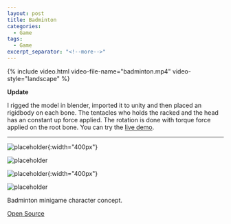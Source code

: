 ```yaml
---
layout: post
title: Badminton
categories:
  - Game
tags:
  - Game
excerpt_separator: "<!--more-->"
---
```


{% include video.html video-file-name="badminton.mp4" video-style="landscape" %}

**Update**

I rigged the model in blender, imported it to unity and then placed an rigidbody on each bone. The tentacles who holds the racked and the head has an constant up force applied. The rotation is done with torque force applied on the root bone. You can try the [live demo](https://developer.cloud.unity3d.com/share/-ypF6rTDVz/).

___

![placeholder]({{site.baseurl}}/assets/images/badminton_unit_1.jpg "ocotopus"){:width="400px"}

![placeholder]({{site.baseurl}}/assets/images/badminton_unit_1.gif "ocotopus")

![placeholder]({{site.baseurl}}/assets/images/badminton_unit_2.jpg "elephant"){:width="400px"}

![placeholder]({{site.baseurl}}/assets/images/badminton_unit_2.gif "elephant")

Badminton minigame character concept.

[Open Source](https://github.com/bompo/SuperTurboBadmintonDeluxeUnity)